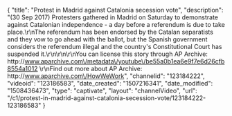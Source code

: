 {
    "title": "Protest in Madrid against Catalonia secession vote",
    "description": "(30 Sep 2017) Protesters gathered in Madrid on Saturday to demonstrate against Catalonian independence - a day before a referendum is due to take place.\r\nThe referendum has been endorsed by the Catalan separatists and they vow to go ahead with the ballot, but the Spanish government considers the referendum illegal and the country's Constitutional Court has suspended it.\r\n\r\n\r\nYou can license this story through AP Archive: http:\/\/www.aparchive.com\/metadata\/youtube\/be55a0b1ea6e9f7e6d26cfb8554a1012 \r\nFind out more about AP Archive: http:\/\/www.aparchive.com\/HowWeWork",
    "channelid": "123184222",
    "videoid": "123186583",
    "date_created": "1507216341",
    "date_modified": "1508436473",
    "type": "captivate",
    "layout": "channelVideo",
    "url": "\/c1\/protest-in-madrid-against-catalonia-secession-vote\/123184222-123186583"
}